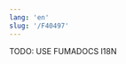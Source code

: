 ```yaml
---
lang: 'en'
slug: '/F40497'
---
```



TODO: USE FUMADOCS I18N

<div lang='en-US'>

</div>


<div lang='ko-KR'>

</div>

